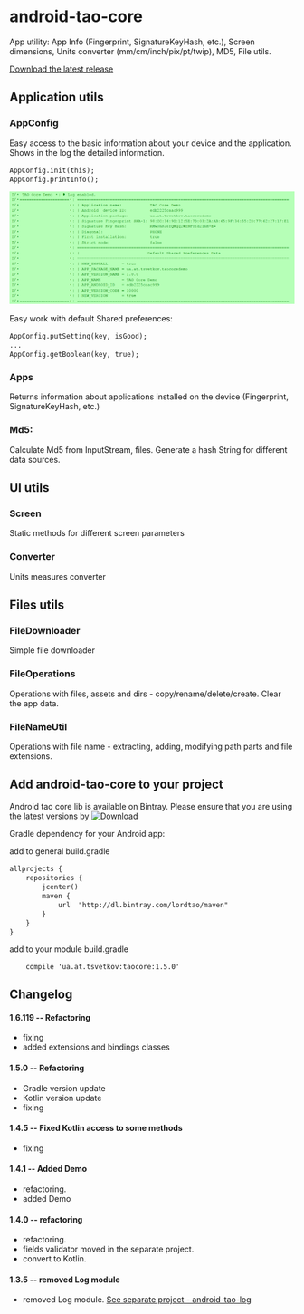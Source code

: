 android-tao-core
================

App utility: App Info (Fingerprint, SignatureKeyHash, etc.), Screen dimensions, Units converter (mm/cm/inch/pix/pt/twip), MD5, File utils.

[Download the latest release](https://github.com/lordtao/android-tao-core/releases/tag/v1.6.119)

Application utils
-----------------

### AppConfig
Easy access to the basic information about your device and the application. Shows in the log the detailed information.

```
AppConfig.init(this);
AppConfig.printInfo();
```

![Image of App info example](log_app_info.png)

Easy work with default Shared preferences:
```
AppConfig.putSetting(key, isGood);
...
AppConfig.getBoolean(key, true);
```

### Apps
Returns information about applications installed on the device (Fingerprint, SignatureKeyHash, etc.)

### Md5:
Calculate Md5 from InputStream, files. Generate a hash String for different data sources.

UI utils
--------

### Screen
Static methods for different screen parameters

### Converter
Units measures converter

Files utils
-----------

### FileDownloader
Simple file downloader

### FileOperations
Operations with files, assets and dirs - copy/rename/delete/create. Clear the app data.

### FileNameUtil
Operations with file name - extracting, adding, modifying path parts and file extensions.

Add android-tao-core to your project
----------------------------
Android tao core lib is available on Bintray. Please ensure that you are using the latest versions by [ ![Download](https://api.bintray.com/packages/lordtao/maven/android-tao-core/images/download.svg) ](https://bintray.com/lordtao/maven/android-tao-core/_latestVersion)

Gradle dependency for your Android app:

add to general build.gradle
```
allprojects {
    repositories {
        jcenter()
        maven {
            url  "http://dl.bintray.com/lordtao/maven"
        }
    }
}
```
add to your module build.gradle
```
    compile 'ua.at.tsvetkov:taocore:1.5.0'
```

Changelog
---------

#### 1.6.119 -- Refactoring
* fixing
* added extensions and bindings classes 

#### 1.5.0 -- Refactoring
* Gradle version update
* Kotlin version update
* fixing

#### 1.4.5 -- Fixed Kotlin access to some methods
* fixing

#### 1.4.1 -- Added Demo
* refactoring.
* added Demo

#### 1.4.0 -- refactoring
* refactoring.
* fields validator moved in the separate project.
* convert to Kotlin.

#### 1.3.5 -- removed Log module
* removed Log module. [See separate project - android-tao-log](https://github.com/lordtao/android-tao-log)
